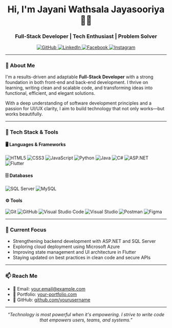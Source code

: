 <h1 align="center">Hi, I'm Jayani Wathsala Jayasooriya 👩‍💻</h1>
<h3 align="center">Full-Stack Developer | Tech Enthusiast | Problem Solver</h3>

<p align="center">
  <a href="https://github.com/yourusername" target="_blank">
    <img src="https://img.shields.io/badge/GitHub-181717?style=for-the-badge&logo=github&logoColor=white" alt="GitHub"/>
  </a>
  <a href="https://www.linkedin.com/in/yourprofile/" target="_blank">
    <img src="https://img.shields.io/badge/LinkedIn-0A66C2?style=for-the-badge&logo=linkedin&logoColor=white" alt="LinkedIn"/>
  </a>
  <a href="https://www.facebook.com/yourusername" target="_blank">
    <img src="https://img.shields.io/badge/Facebook-1877F2?style=for-the-badge&logo=facebook&logoColor=white" alt="Facebook"/>
  </a>
  <a href="https://www.instagram.com/yourusername" target="_blank">
    <img src="https://img.shields.io/badge/Instagram-E4405F?style=for-the-badge&logo=instagram&logoColor=white" alt="Instagram"/>
  </a>
</p>

---

### 💼 About Me

I'm a results-driven and adaptable **Full-Stack Developer** with a strong foundation in both front-end and back-end development. I thrive on learning, writing clean and scalable code, and transforming ideas into functional, efficient, and elegant solutions.

With a deep understanding of software development principles and a passion for UI/UX clarity, I aim to build technology that not only works—but works beautifully.

---

### 🧰 Tech Stack & Tools

#### 🖥️ Languages & Frameworks

![HTML5](https://img.shields.io/badge/HTML5-E34F26?style=flat&logo=html5&logoColor=white)
![CSS3](https://img.shields.io/badge/CSS3-1572B6?style=flat&logo=css3&logoColor=white)
![JavaScript](https://img.shields.io/badge/JavaScript-F7DF1E?style=flat&logo=javascript&logoColor=black)
![Python](https://img.shields.io/badge/Python-3776AB?style=flat&logo=python&logoColor=white)
![Java](https://img.shields.io/badge/Java-007396?style=flat&logo=java&logoColor=white)
![C#](https://img.shields.io/badge/C%23-239120?style=flat&logo=c-sharp&logoColor=white)
![ASP.NET](https://img.shields.io/badge/ASP.NET-512BD4?style=flat&logo=.net&logoColor=white)
![Flutter](https://img.shields.io/badge/Flutter-02569B?style=flat&logo=flutter&logoColor=white)

#### 🗄️ Databases

![SQL Server](https://img.shields.io/badge/SQL_Server-CC2927?style=flat&logo=microsoftsqlserver&logoColor=white)
![MySQL](https://img.shields.io/badge/MySQL-4479A1?style=flat&logo=mysql&logoColor=white)

#### ⚙️ Tools

![Git](https://img.shields.io/badge/Git-F05032?style=flat&logo=git&logoColor=white)
![GitHub](https://img.shields.io/badge/GitHub-181717?style=flat&logo=github&logoColor=white)
![Visual Studio Code](https://img.shields.io/badge/VS_Code-007ACC?style=flat&logo=visualstudiocode&logoColor=white)
![Visual Studio](https://img.shields.io/badge/Visual_Studio-5C2D91?style=flat&logo=visualstudio&logoColor=white)
![Postman](https://img.shields.io/badge/Postman-FF6C37?style=flat&logo=postman&logoColor=white)
![Figma](https://img.shields.io/badge/Figma-F24E1E?style=flat&logo=figma&logoColor=white)

---

### 🎯 Current Focus

- Strengthening backend development with ASP.NET and SQL Server  
- Exploring cloud deployment using Microsoft Azure  
- Improving state management and UI architecture in Flutter  
- Staying updated on best practices in clean code and secure APIs

---

### 📫 Reach Me

- 📧 Email: your.email@example.com  
- 🔗 Portfolio: [your-portfolio.com](https://your-portfolio.com)  
- 🐙 GitHub: [github.com/yourusername](https://github.com/yourusername)

---

<p align="center">
  <i>“Technology is most powerful when it's empowering. I strive to write code that empowers users, teams, and systems.”</i>
</p>
